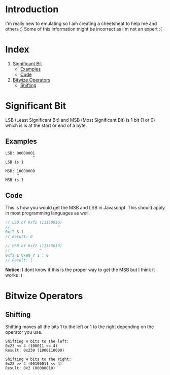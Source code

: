 # Introduction
I'm really new to emulating so I am creating a cheetsheat to help me and others :) Some of this information might be incorrect as i'm not an expert :(

# Index
1. [Significant Bit](#significant-bit)
    * [Examples](#examples)
    * [Code](#code)
2. [Bitwize Operators](#bitwize-operators)
    * [Shifting](#shifting)
    
# Significant Bit
LSB (Least Significant Bit) and MSB (Most Significant Bit) is 1 bit (1 or 0) which is is at the start or end of a byte.
## Examples
```            
LSB: 00000001
            ^
LSB is 1

MSB: 10000000
     ^
MSB is 1
```
## Code
This is how you would get the MSB and LSB in Javascript. This should apply in most programming languages as well.
```js
// LSB of 0xf2 (11110010)
//                     ^
0xf2 & 1
// Result: 0

// MSB of 0xf2 (11110010)
//             ^
0xf2 & 0x80 ? 1 : 0
// Result: 1
```
**Notice**: I dont know if this is the proper way to get the MSB but I think it works :)



# Bitwize Operators
## Shifting
Shifting moves all the bits 1 to the left or 1 to the right depending on the operator you use.
```
Shifting 4 bits to the left:
0x23 << 4 (100011 << 4)
Result: 0x230 (1000110000)

Shifting 4 bits to the right:
0x23 >> 4 (00100011 << 4)
Result: 0x2 (00000010)
```
